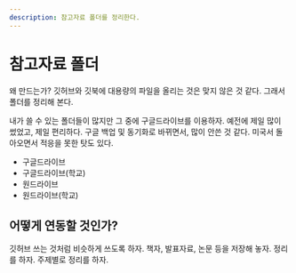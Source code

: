 ```yaml
---
description: 참고자료 폴더를 정리한다.
---
```


# 참고자료 폴더

왜 만드는가? 깃허브와 깃북에 대용량의 파일을 올리는 것은 맞지 않은 것 같다. 그래서 폴더를 정리해 본다.

내가 쓸 수 있는 폴더들이 많지만 그 중에 구글드라이브를 이용하자. 예전에 제일 많이 썼었고, 제일 편리하다. 구글 백업 및 동기화로 바뀌면서, 많이 안쓴 것 같다. 미국서 돌아오면서 적응을 못한 탓도 있다.

* 구글드라이브
* 구글드라이브(학교)
* 원드라이브
* 원드라이브(학교)

## 어떻게 연동할 것인가?

깃허브 쓰는 것처럼 비슷하게 쓰도록 하자. 책자, 발표자료, 논문 등을 저장해 놓자. 정리를 하자. 주제별로 정리를 하자.
